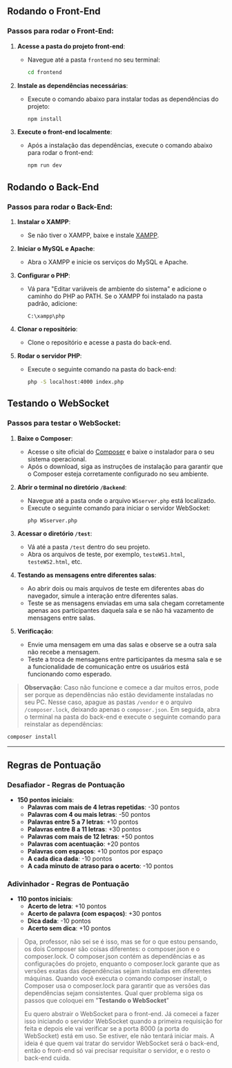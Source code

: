 ## Rodando o Front-End

### Passos para rodar o Front-End:

1. **Acesse a pasta do projeto front-end**:
   - Navegue até a pasta `frontend` no seu terminal:
     ```bash
     cd frontend
     ```

2. **Instale as dependências necessárias**:
   - Execute o comando abaixo para instalar todas as dependências do projeto:
     ```bash
     npm install
     ```

3. **Execute o front-end localmente**:
   - Após a instalação das dependências, execute o comando abaixo para rodar o front-end:
     ```bash
     npm run dev
     ```

## Rodando o Back-End

### Passos para rodar o Back-End:

1. **Instalar o XAMPP**:
   - Se não tiver o XAMPP, baixe e instale [XAMPP](https://www.apachefriends.org/pt_br/index.html).

2. **Iniciar o MySQL e Apache**:
   - Abra o XAMPP e inicie os serviços do MySQL e Apache.

3. **Configurar o PHP**:
   - Vá para "Editar variáveis de ambiente do sistema" e adicione o caminho do PHP ao PATH. Se o XAMPP foi instalado na pasta padrão, adicione:
     ```plaintext
     C:\xampp\php
     ```

4. **Clonar o repositório**:
   - Clone o repositório e acesse a pasta do back-end.

5. **Rodar o servidor PHP**:
   - Execute o seguinte comando na pasta do back-end:
     ```bash
     php -S localhost:4000 index.php
     ```

## Testando o WebSocket

### Passos para testar o WebSocket:

1. **Baixe o Composer**:
   - Acesse o site oficial do [Composer](https://getcomposer.org/) e baixe o instalador para o seu sistema operacional.
   - Após o download, siga as instruções de instalação para garantir que o Composer esteja corretamente configurado no seu ambiente.

2. **Abrir o terminal no diretório `/Backend`**:
   - Navegue até a pasta onde o arquivo `WSserver.php` está localizado.
   - Execute o seguinte comando para iniciar o servidor WebSocket:
     ```bash
     php WSserver.php
     ```

3. **Acessar o diretório `/test`**:
   - Vá até a pasta `/test` dentro do seu projeto.
   - Abra os arquivos de teste, por exemplo, `testeWS1.html`, `testeWS2.html`, etc.

4. **Testando as mensagens entre diferentes salas**:
   - Ao abrir dois ou mais arquivos de teste em diferentes abas do navegador, simule a interação entre diferentes salas.
   - Teste se as mensagens enviadas em uma sala chegam corretamente apenas aos participantes daquela sala e se não há vazamento de mensagens entre salas.

5. **Verificação**:
   - Envie uma mensagem em uma das salas e observe se a outra sala não recebe a mensagem.
   - Teste a troca de mensagens entre participantes da mesma sala e se a funcionalidade de comunicação entre os usuários está funcionando como esperado.

> **Observação**: Caso não funcione e comece a dar muitos erros, pode ser porque as dependências não estão devidamente instaladas no seu PC. Nesse caso, apague as pastas `/vendor` e o arquivo `/composer.lock`, deixando apenas o `composer.json`. Em seguida, abra o terminal na pasta do back-end e execute o seguinte comando para reinstalar as dependências:
   ```bash
   composer install
   ```
---

## Regras de Pontuação

### Desafiador - Regras de Pontuação

- **150 pontos iniciais**:
  - **Palavras com mais de 4 letras repetidas**: -30 pontos
  - **Palavras com 4 ou mais letras**: -50 pontos
  - **Palavras entre 5 a 7 letras**: +10 pontos
  - **Palavras entre 8 a 11 letras**: +30 pontos
  - **Palavras com mais de 12 letras**: +50 pontos
  - **Palavras com acentuação**: +20 pontos
  - **Palavras com espaços**: +10 pontos por espaço
  - **A cada dica dada**: -10 pontos
  - **A cada minuto de atraso para o acerto**: -10 pontos

### Adivinhador - Regras de Pontuação

- **110 pontos iniciais**:
  - **Acerto de letra**: +10 pontos
  - **Acerto de palavra (com espaços)**: +30 pontos
  - **Dica dada**: -10 pontos
  - **Acerto sem dica**: +10 pontos

> Opa, professor, não sei se é isso, mas se for o que estou pensando, os dois Composer são coisas diferentes: o composer.json e o composer.lock. O composer.json contém as    dependências e as configurações do projeto, enquanto o composer.lock garante que as versões exatas das dependências sejam instaladas em diferentes máquinas. Quando você executa o comando composer install, o Composer usa o composer.lock para garantir que as versões das dependências sejam consistentes. Qual quer problema siga os passos que coloquei em "**Testando o WebSocket**"
>
> Eu quero abstrair o WebSocket para o front-end. Já comecei a fazer isso iniciando o servidor WebSocket quando a primeira requisição for feita e depois ele vai verificar se a porta 8000 (a porta do WebSocket) está em uso. Se estiver, ele não tentará iniciar mais. A ideia é que quem vai tratar do servidor WebSocket será o back-end, então o front-end só vai precisar requisitar o servidor, e o resto o back-end cuida.
